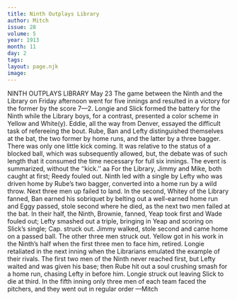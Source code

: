```yaml
---
title: Ninth Outplays Library
author: Mitch
issue: 28
volume: 5
year: 1913
month: 11
day: 2
tags:
layout: page.njk
image:
---
```

NINTH OUTPLAYS LIBRARY    May 23   The game between the Ninth and the Library on Friday afternoon went for five innings and resulted in a victory for the former by the score 7—2. Longie and Slick formed the battery for the Ninth while the Library boys, for a contrast, presented a color scheme in Yellow and White(y). Eddie, all the way from Denver, essayed the difficult task of refereeing the bout. Rube, Ban and Lefty distinguished themselves at the bat, the two former by home runs, and the latter by a three bagger. There was only one little kick coming. It was relative to the status of a blocked ball, which was subsequently allowed, but, the debate was of such length that it consumed the time necessary for full six innings. The event is summarized, without the ‘‘kick.’’ aa For the Library, Jimmy and Mike, both caught at first; Reedy fouled out. Ninth led with a single by Lefty who was driven home by Rube’s two bagger, converted into a home run by a wild throw. Next three men up failed to land. In the second, Whitey of the Library fanned, Ban earned his sobriquet by belting out a well-earned home run and Eggy passed, stole second where he died, as the next two men failed at the bat. In their half, the Ninth, Brownie, fanned, Yeap took first and Wade fouled out; Lefty smashed out a triple, bringing in Yeap and scoring on Slick’s single; Cap. struck out. Jimmy walked, stole second and came home on a passed ball. The other three men struck out. Yellow got in his work in the Ninth’s half when the first three men to face him, retired. Longie retaliated in the next inning when the Librarians emulated the example of their rivals. The first two men of the Ninth never reached first, but Lefty waited and was given his base; then Rube hit out a soul crushing smash for a home run, chasing Lefty in before him. Longie struck out leaving Slick to die at third. In the fifth inning only three men of each team faced the pitchers, and they went out in regular order —Mitch 

